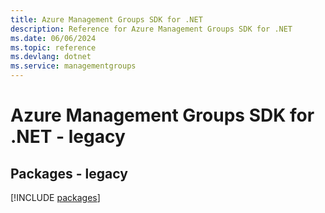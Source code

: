 ```yaml
---
title: Azure Management Groups SDK for .NET
description: Reference for Azure Management Groups SDK for .NET
ms.date: 06/06/2024
ms.topic: reference
ms.devlang: dotnet
ms.service: managementgroups
---
```

# Azure Management Groups SDK for .NET - legacy
## Packages - legacy
[!INCLUDE [packages](management-groups-index.md)]